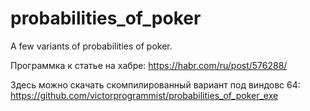 # probabilities_of_poker
A few variants of probabilities of poker.

Программка к статье на хабре:
https://habr.com/ru/post/576288/

Здесь можно скачать скомпилированный вариант под виндовс 64:
https://github.com/victorprogrammist/probabilities_of_poker_exe

